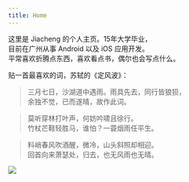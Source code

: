 ```yaml
---
title: Home
---
```


<!--
[<p style="float:right;display: block;" alt="logo"> 阅读是为了思想的自由 <br> 思想是为了精神的自由 <br> 精神的自由即灵魂的自由。
</p>](https://cheng.netlify.com/)
-->

这里是 Jiacheng 的个人主页。15年大学毕业，  
目前在广州从事 Android 以及 iOS 应用开发。  
平常喜欢折腾点东西，喜欢看点书，偶尔也会写点什么。

贴一首最喜欢的词，苏轼的《定风波》：

> 三月七日，沙湖道中遇雨。雨具先去，同行皆狼狈，  
 余独不觉，已而遂晴，故作此词。

> 莫听穿林打叶声，何妨吟啸且徐行。   
竹杖芒鞋轻胜马，谁怕？一蓑烟雨任平生。  


> 料峭春风吹酒醒，微冷，山头斜照却相迎。  
回首向来萧瑟处，归去，也无风雨也无晴。


![](https://raw.githubusercontent.com/caelanyang/MarkdownPictures/master/uPic/0.jpg)
